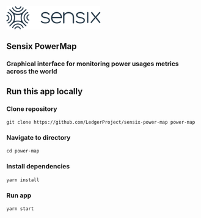 <img height='60px' src='https://github.com/LedgerProject/sensix-power-map/blob/main/src/Components/Icons/logo.svg' />

## Sensix PowerMap 

### Graphical interface for monitoring power usages metrics across the world

## Run this app locally

### Clone repository
```
git clone https://github.com/LedgerProject/sensix-power-map power-map
```
### Navigate to directory
```
cd power-map
```
### Install dependencies
```
yarn install
```
### Run app
```
yarn start
```
